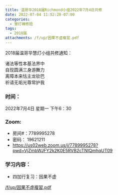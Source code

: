 ```yaml
---
title: 温哥华2018届Richmond小组2022年7月4日共修
date: 2022-07-04 11:52:28-07:00
categories:
  - 慧灯禅修班
tags:
  - 2018届
attachments: /f/up/因果不虛複習.pdf
---
```

2018届温哥华慧灯小组共修通知：

诸法等性本基法界中\
自现圆满三身游舞力\
离障本来怙主龙钦巴\
祈请无垢光尊常护我  

### 时间：

2022年7月4日 星期一 下午6：30

### Zoom:

* 房间#：7789995278 
* 密码： 19621211
* <https://us02web.zoom.us/j/7789995278?pwd=VjZmbWJFY2k2K0E5RVB2cTNIQmhqUT09>

### 学习内容：

* 四加行复习：因果不虚

[/f/up/因果不虛複習.pdf](http://huidengchanxiu.net/hdv/f/up/因果不虛複習.pdf)